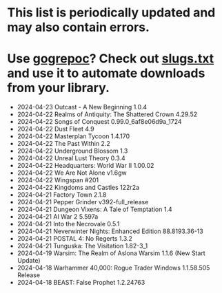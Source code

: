 # This list is periodically updated and may also contain errors.

# Use [gogrepoc](https://github.com/Kalanyr/gogrepoc "gogrepoc")? Check out [slugs.txt](https://raw.githubusercontent.com/GOG-Games-com/missing-updates/main/slugs.txt "slugs.txt") and use it to automate downloads from your library.

- 2024-04-23 Outcast - A New Beginning 1.0.4
- 2024-04-22 Realms of Antiquity: The Shattered Crown 4.29.52
- 2024-04-22 Songs of Conquest 0.99.0_6af8e06d9a_1724
- 2024-04-22 Dust Fleet 4.9
- 2024-04-22 Masterplan Tycoon 1.4.170
- 2024-04-22 The Past Within 2.2
- 2024-04-22 Underground Blossom 1.3
- 2024-04-22 Unreal Lust Theory 0.3.4
- 2024-04-22 Headquarters: World War II 1.00.02
- 2024-04-22 We Are Not Alone v1.6gw
- 2024-04-22 Wingspan #201
- 2024-04-22 Kingdoms and Castles 122r2a
- 2024-04-21 Factory Town 2.1.8
- 2024-04-21 Pepper Grinder v392-full_release
- 2024-04-21 Dungeon Vixens: A Tale of Temptation 1.4
- 2024-04-21 AI War 2 5.597a
- 2024-04-21 Into the Necrovale 0.5.1
- 2024-04-21 Neverwinter Nights: Enhanced Edition 88.8193.36-13
- 2024-04-21 POSTAL 4: No Regerts 1.3.2
- 2024-04-21 Tunguska: The Visitation 1.82-3_1
- 2024-04-19 Warsim: The Realm of Aslona Warsim 1.1.6 (New Start Update)
- 2024-04-18 Warhammer 40,000: Rogue Trader Windows 1.1.58.505 Release
- 2024-04-18 BEAST: False Prophet 1.2.24763
